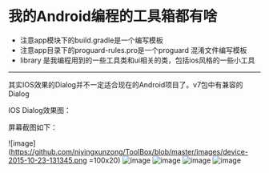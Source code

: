 # 我的Android编程的工具箱都有啥
- 注意app模块下的build.gradle是一个编写模板
- 注意app目录下的proguard-rules.pro是一个proguard 混淆文件编写模板
- library 是我编程用到的一些工具类和ui相关的类，包括ios风格的一些小工具

--------------------------------------------------------------------------------------

其实IOS效果的Dialog并不一定适合现在的Android项目了。v7包中有兼容的Dialog


IOS Dialog效果图：

屏幕截图如下：

![image](https://github.com/niyingxunzong/ToolBox/blob/master/images/device-2015-10-23-131345.png =100x20)
![image](https://github.com/niyingxunzong/ToolBox/blob/master/images/device-2015-10-23-131505.png)
![image](https://github.com/niyingxunzong/ToolBox/blob/master/images/device-2015-10-23-131524.png)
![image](https://github.com/niyingxunzong/ToolBox/blob/master/images/device-2015-10-23-131539.png)
![image](https://github.com/niyingxunzong/ToolBox/blob/master/images/device-2015-10-23-131555.png)

